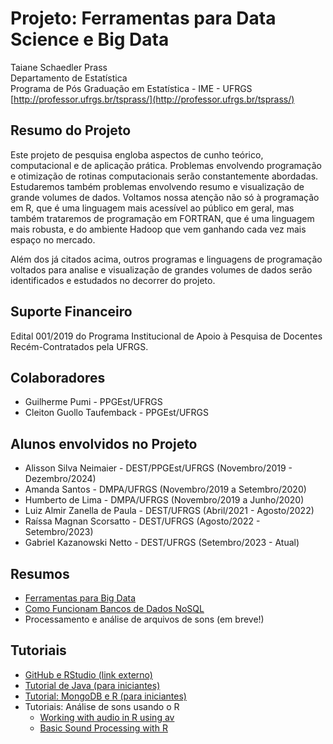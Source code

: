 # Projeto: Ferramentas para Data Science e Big Data

Taiane Schaedler Prass<br>
Departamento de Estatística<br>
Programa de Pós Graduação em Estatística - IME - UFRGS<br>
[http://professor.ufrgs.br/tsprass/](http://professor.ufrgs.br/tsprass/)

## Resumo do Projeto

Este projeto de pesquisa engloba aspectos de cunho teórico, computacional e de aplicação prática. Problemas envolvendo programação e otimização de rotinas computacionais serão constantemente abordadas. Estudaremos também problemas envolvendo resumo e visualização de grande volumes de dados. Voltamos nossa atenção não só à programação em R, que é uma linguagem mais acessível ao público em geral, mas também trataremos de programação em FORTRAN, que é uma linguagem mais robusta, e do ambiente Hadoop que vem ganhando cada vez mais espaço no mercado. 

Além dos já citados acima, outros programas e linguagens de programação voltados para analise e visualização de grandes volumes de dados serão identificados e estudados no decorrer do projeto.

## Suporte Financeiro

Edital 001/2019 do Programa Institucional de Apoio à Pesquisa de Docentes Recém-Contratados pela UFRGS.

## Colaboradores

* Guilherme Pumi - PPGEst/UFRGS
* ‪Cleiton Guollo Taufemback - PPGEst/UFRGS

## Alunos envolvidos no Projeto

* Alisson Silva Neimaier - DEST/PPGEst/UFRGS (Novembro/2019 - Dezembro/2024)
* Amanda Santos - DMPA/UFRGS (Novembro/2019 a Setembro/2020)
* Humberto de Lima - DMPA/UFRGS (Novembro/2019 a Junho/2020)
* Luiz Almir Zanella de Paula - DEST/UFRGS (Abril/2021 - Agosto/2022)
* Raíssa Magnan Scorsatto - DEST/UFRGS (Agosto/2022 - Setembro/2023)
* Gabriel Kazanowski Netto - DEST/UFRGS (Setembro/2023 - Atual)


## Resumos

* [Ferramentas para Big Data](https://tsprass.github.io/DataScienceTools/Ferramentas) 
* [Como Funcionam Bancos de Dados NoSQL](https://tsprass.github.io/DataScienceTools/NoSQL/NoSQL)
* Processamento e análise de arquivos de sons (em breve!)

## Tutoriais

* [GitHub e RStudio (link externo)](https://resources.github.com/whitepapers/github-and-rstudio/)
* [Tutorial de Java (para iniciantes)](https://tsprass.github.io/DataScienceTools/Java/LearningJava) 
* [Tutorial: MongoDB e R (para iniciantes)](https://tsprass.github.io/DataScienceTools/MongoDB/MongoDB_R)
* Tutoriais: Análise de sons usando o R
  - [Working with audio in R using av](https://ropensci.org/blog/2020/02/03/av-audio/)
  - [Basic Sound Processing with R](https://samcarcagno.altervista.org/psych/sound_proc/sound_proc_R.html)


